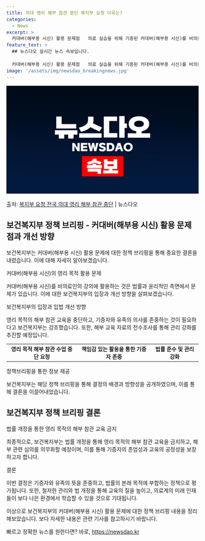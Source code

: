```yaml
---
title: 의대 영리 해부 참관 중단 복지부 요청 이유는?
categories:
  - News
excerpt: >
  커대버(해부용 시신) 활용 문제점   의료 실습을 위해 기증된 커대버(해부용 시신)를 비의료인의 강의에 활용…
feature_text: >
  ## 뉴스다오 실시간 뉴스 속보입니다.

  커대버(해부용 시신) 활용 문제점   의료 실습을 위해 기증된 커대버(해부용 시신)를 비의료인의 강의에 활용…
image: '/assets/img/newsdao_breakingnews.jpg'
---
```


![뉴스다오 속보](/assets/img/newsdao_breakingnews.jpg)

<p>출처: <a href="https://newsdao.kr/4278" rel="dofollow">복지부 요청 전국 의대 영리 해부 참관 중단</a> | 뉴스다오</p>

<h2 data-ke-size="size26">보건복지부 정책 브리핑 - 커대버(해부용 시신) 활용 문제점과 개선 방향</h2>

보건복지부는 커대버(해부용 시신) 활용 문제에 대한 정책 브리핑을 통해 중요한 결론을 내렸습니다. 이에 대해 자세히 알아보겠습니다.

<p data-ke-size="size16">커대버(해부용 시신)의 영리 목적 활용 문제</p>
커대버(해부용 시신)를 비의료인의 강의에 활용하는 것은 법률과 윤리적인 측면에서 문제가 있습니다. 이에 대한 보건복지부의 입장과 개선 방향을 살펴보겠습니다.

<p data-ke-size="size16">보건복지부의 입장과 입법 개선 방향</p>
영리 목적의 해부 참관 교육을 중단하고, 기증자와 유족의 의사를 존중하는 것이 필요하다고 보건복지부는 강조했습니다. 또한, 해부 교육 자료의 전수조사를 통해 관리 강화를 추진할 예정입니다.

<table>
	<tr>
		<td style="text-align: center; height: 17px;"><b>영리 목적 해부 참관 수업 중단 요청</b></td>
		<td style="text-align: center; height: 17px;"><b>책임감 있는 활용을 통한 기증자 존중</b></td>
		<td style="text-align: center; height: 17px;"><b>법률 준수 및 관리 강화</b></td>
	</tr>
</table>

<p data-ke-size="size16">정책브리핑을 통한 정보 제공</p>
보건복지부는 해당 정책 브리핑을 통해 결정의 배경과 방향성을 공개하였으며, 이를 통해 결론을 이끌어내었습니다.

<h2 data-ke-size="size26">보건복지부 정책 브리핑 결론</h2>

<p data-ke-size="size16">법률 개정을 통한 영리 목적의 해부 참관 교육 금지</p>
최종적으로, 보건복지부는 법률 개정을 통해 영리 목적의 해부 참관 교육을 금지하고, 해부 관련 심의를 의무화할 예정이며, 이를 통해 기증자의 존엄성과 교육의 공정성을 보장하고자 합니다.

<p data-ke-size="size16">결론</p>
이번 결정은 기증자와 유족의 뜻을 존중하고, 법률의 본래 목적에 부합하는 정책으로 평가됩니다. 또한, 철저한 관리와 법 개정을 통해 교육의 질을 높이고, 의료계의 미래 인재들이 보다 나은 환경에서 학습할 수 있을 것으로 기대됩니다.

이상으로 보건복지부의 커대버(해부용 시신) 활용 문제에 대한 정책 브리핑 내용을 정리해보았습니다. 보다 자세한 내용은 관련 기사를 참고하시기 바랍니다. 

빠르고 정확한 뉴스를 원한다면? 바로, <a href="https://newsdao.kr" rel="dofollow">https://newsdao.kr</a>


